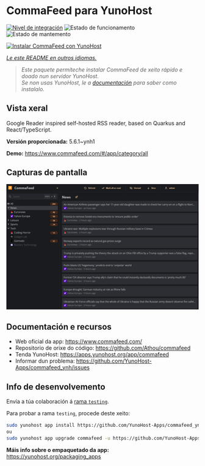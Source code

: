 <!--
NOTA: Este README foi creado automáticamente por <https://github.com/YunoHost/apps/tree/master/tools/readme_generator>
NON debe editarse manualmente.
-->

# CommaFeed para YunoHost

[![Nivel de integración](https://apps.yunohost.org/badge/integration/commafeed)](https://ci-apps.yunohost.org/ci/apps/commafeed/)
![Estado de funcionamento](https://apps.yunohost.org/badge/state/commafeed)
![Estado de mantemento](https://apps.yunohost.org/badge/maintained/commafeed)

[![Instalar CommaFeed con YunoHost](https://install-app.yunohost.org/install-with-yunohost.svg)](https://install-app.yunohost.org/?app=commafeed)

*[Le este README en outros idiomas.](./ALL_README.md)*

> *Este paquete permíteche instalar CommaFeed de xeito rápido e doado nun servidor YunoHost.*  
> *Se non usas YunoHost, le a [documentación](https://yunohost.org/install) para saber como instalalo.*

## Vista xeral

Google Reader inspired self-hosted RSS reader, based on Quarkus and React/TypeScript.

**Versión proporcionada:** 5.6.1~ynh1

**Demo:** <https://www.commafeed.com/#/app/category/all>

## Capturas de pantalla

![Captura de pantalla de CommaFeed](./doc/screenshots/screenshot.png)

## Documentación e recursos

- Web oficial da app: <https://www.commafeed.com/>
- Repositorio de orixe do código: <https://github.com/Athou/commafeed>
- Tenda YunoHost: <https://apps.yunohost.org/app/commafeed>
- Informar dun problema: <https://github.com/YunoHost-Apps/commafeed_ynh/issues>

## Info de desenvolvemento

Envía a túa colaboración á [rama `testing`](https://github.com/YunoHost-Apps/commafeed_ynh/tree/testing).

Para probar a rama `testing`, procede deste xeito:

```bash
sudo yunohost app install https://github.com/YunoHost-Apps/commafeed_ynh/tree/testing --debug
ou
sudo yunohost app upgrade commafeed -u https://github.com/YunoHost-Apps/commafeed_ynh/tree/testing --debug
```

**Máis info sobre o empaquetado da app:** <https://yunohost.org/packaging_apps>
